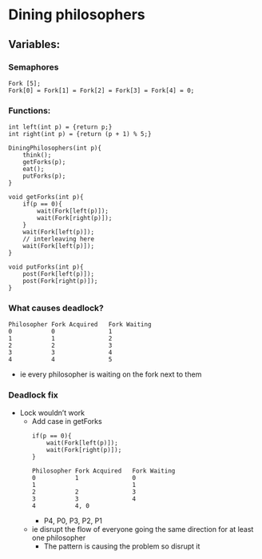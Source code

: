 # Dining philosophers
## Variables:
### Semaphores
```
Fork [5];
Fork[0] = Fork[1] = Fork[2] = Fork[3] = Fork[4] = 0;
```
### Functions:
```
int left(int p) = {return p;}
int right(int p) = {return (p + 1) % 5;}

DiningPhilosophers(int p){
    think();
    getForks(p);
    eat();
    putForks(p);
}

void getForks(int p){
    if(p == 0){
        wait(Fork[left(p)]);
        wait(Fork[right(p)]);
    }
    wait(Fork[left(p)]);
    // interleaving here
    wait(Fork[left(p)]);
}

void putForks(int p){
    post(Fork[left(p)]);
    post(Fork[right(p)]);
}
```
### What causes deadlock?
```
Philosopher	Fork Acquired	Fork Waiting
0	        0	            1
1	        1	            2
2	        2	            3
3	        3	            4
4	        4	            5
```
- ie every philosopher is waiting on the fork next to them
### Deadlock fix
- Lock wouldn’t work
    - Add case in getForks
        ```
        if(p == 0){
            wait(Fork[left(p)]);
            wait(Fork[right(p)]);
        }
        ```
        ```
        Philosopher	Fork Acquired	Fork Waiting
        0	        1	            0
        1	        	            1
        2	        2	            3
        3	        3	            4
        4	        4, 0	
        ```
        - P4, P0, P3, P2, P1
    - ie disrupt the flow of everyone going the same direction for at least one philosopher
        - The pattern is causing the problem so disrupt it
